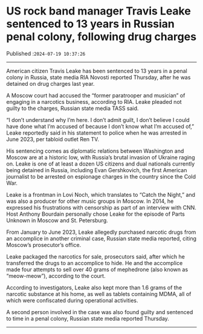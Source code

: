 # US rock band manager Travis Leake sentenced to 13 years in Russian penal colony, following drug charges

Published :`2024-07-19 10:37:26`

---

American citizen Travis Leake has been sentenced to 13 years in a penal colony in Russia, state media RIA Novosti reported Thursday, after he was detained on drug charges last year.

A Moscow court had accused the “former paratrooper and musician” of engaging in a narcotics business, according to RIA. Leake pleaded not guilty to the charges, Russian state media TASS said.

“I don’t understand why I’m here. I don’t admit guilt, I don’t believe I could have done what I’m accused of because I don’t know what I’m accused of,” Leake reportedly said in his statement to police when he was arrested in June 2023, per tabloid outlet Ren TV.

His sentencing comes as diplomatic relations between Washington and Moscow are at a historic low, with Russia’s brutal invasion of Ukraine raging on. Leake is one of at least a dozen US citizens and dual nationals currently being detained in Russia, including Evan Gershkovich, the first American journalist to be arrested on espionage charges in the country since the Cold War.

Leake is a frontman in Lovi Noch, which translates to “Catch the Night,” and was also a producer for other music groups in Moscow. In 2014, he expressed his frustrations with censorship as part of an interview with CNN. Host Anthony Bourdain personally chose Leake for the episode of Parts Unknown in Moscow and St. Petersburg.

From January to June 2023, Leake allegedly purchased narcotic drugs from an accomplice in another criminal case, Russian state media reported, citing Moscow’s prosecutor’s office.

Leake packaged the narcotics for sale, prosecutors said, after which he transferred the drugs to an accomplice to hide. He and the accomplice made four attempts to sell over 40 grams of mephedrone (also known as “meow-meow”), according to the court.

According to investigators, Leake also kept more than 1.6 grams of the narcotic substance at his home, as well as tablets containing MDMA, all of which were confiscated during operational activities.

A second person involved in the case was also found guilty and sentenced to time in a penal colony, Russian state media reported Thursday.

---

